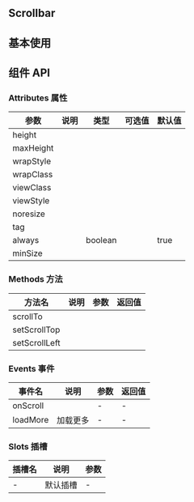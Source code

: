 ## Scrollbar

## 基本使用

<preview path="../demos/scrollbar/scrollbar-1.vue" title="基本使用" description=" "></preview>
<preview path="../demos/scrollbar/scrollbar-2.vue" title="基本使用" description=" "></preview>

## 组件 API

### Attributes 属性

| 参数      | 说明 | 类型    | 可选值 | 默认值 |
| --------- | ---- | ------- | ------ | ------ |
| height    |      |         |        |        |
| maxHeight |      |         |        |        |
| wrapStyle |      |         |        |        |
| wrapClass |      |         |        |        |
| viewClass |      |         |        |        |
| viewStyle |      |         |        |        |
| noresize  |      |         |        |        |
| tag       |      |         |        |        |
| always    |      | boolean |        | true   |
| minSize   |      |         |        |        |

### Methods 方法

| 方法名        | 说明 | 参数 | 返回值 |
| ------------- | ---- | ---- | ------ |
| scrollTo      |      |      |        |
| setScrollTop  |      |      |        |
| setScrollLeft |      |      |        |

### Events 事件

| 事件名   | 说明     | 参数 | 返回值 |
| -------- | -------- | ---- | ------ |
| onScroll |          | -    | -      |
| loadMore | 加载更多 | -    | -      |

### Slots 插槽

| 插槽名 | 说明     | 参数 |
| ------ | -------- | ---- |
| -      | 默认插槽 | -    |
